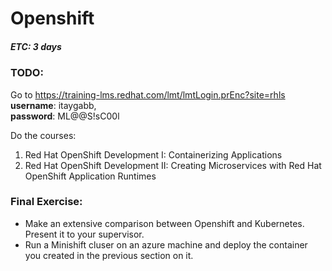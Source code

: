 # Openshift
##### ETC: 3 days

### TODO:
Go to https://training-lms.redhat.com/lmt/lmtLogin.prEnc?site=rhls  
**username**: itaygabb,  
**password**: ML@@S!sC00l

Do the courses:
1. Red Hat OpenShift Development I: Containerizing Applications
2. Red Hat OpenShift Development II: Creating Microservices with Red Hat OpenShift Application Runtimes

### Final Exercise:
- Make an extensive comparison between Openshift and Kubernetes. Present it to your supervisor.
- Run a Minishift cluser on an azure machine and deploy the container you created in the previous section on it.
